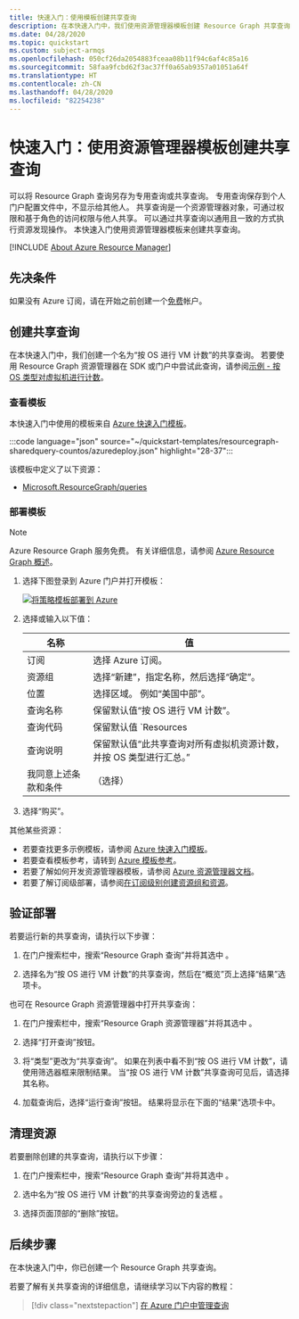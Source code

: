 ```yaml
---
title: 快速入门：使用模板创建共享查询
description: 在本快速入门中，我们使用资源管理器模板创建 Resource Graph 共享查询，以便按 OS 对虚拟机计数。
ms.date: 04/28/2020
ms.topic: quickstart
ms.custom: subject-armqs
ms.openlocfilehash: 050cf26da2054883fceaa08b11f94c6af4c85a16
ms.sourcegitcommit: 58faa9fcbd62f3ac37ff0a65ab9357a01051a64f
ms.translationtype: HT
ms.contentlocale: zh-CN
ms.lasthandoff: 04/28/2020
ms.locfileid: "82254238"
---
```

# <a name="quickstart-create-a-shared-query-by-using-a-resource-manager-template"></a>快速入门：使用资源管理器模板创建共享查询

可以将 Resource Graph 查询另存为专用查询或共享查询。   专用查询保存到个人门户配置文件中，不显示给其他人。 共享查询是一个资源管理器对象，可通过权限和基于角色的访问权限与他人共享。 可以通过共享查询以通用且一致的方式执行资源发现操作。 本快速入门使用资源管理器模板来创建共享查询。

[!INCLUDE [About Azure Resource Manager](../../../includes/resource-manager-quickstart-introduction.md)]

## <a name="prerequisites"></a>先决条件

如果没有 Azure 订阅，请在开始之前创建一个[免费](https://azure.microsoft.com/free/)帐户。

## <a name="create-a-shared-query"></a>创建共享查询

在本快速入门中，我们创建一个名为“按 OS 进行 VM 计数”的共享查询。  若要使用 Resource Graph 资源管理器在 SDK 或门户中尝试此查询，请参阅[示例 - 按 OS 类型对虚拟机进行计数](./samples/starter.md#count-os)。

### <a name="review-the-template"></a>查看模板

本快速入门中使用的模板来自 [Azure 快速入门模板](https://azure.microsoft.com/resources/templates/resourcegraph-sharedquery-countos/)。

:::code language="json" source="~/quickstart-templates/resourcegraph-sharedquery-countos/azuredeploy.json" highlight="28-37":::

该模板中定义了以下资源：

- [Microsoft.ResourceGraph/queries](/azure/templates/microsoft.resourcegraph/queries)

### <a name="deploy-the-template"></a>部署模板

> [!NOTE]
> Azure Resource Graph 服务免费。 有关详细信息，请参阅 [Azure Resource Graph 概述](./overview.md)。

1. 选择下图登录到 Azure 门户并打开模板：

   [![将策略模板部署到 Azure](../../media/template-deployments/deploy-to-azure.svg)](https://portal.azure.com/#create/Microsoft.Template/uri/https%3A%2F%2Fraw.githubusercontent.com%2FAzure%2Fazure-quickstart-templates%2Fmaster%2Fresourcegraph-sharedquery-countos%2Fazuredeploy.json)

1. 选择或输入以下值：

   | 名称 | 值 |
   |------|-------|
   | 订阅 | 选择 Azure 订阅。 |
   | 资源组 | 选择“新建”，指定名称，然后选择“确定”。   |
   | 位置 | 选择区域。 例如“美国中部”。  |
   | 查询名称 | 保留默认值“按 OS 进行 VM 计数”。  |
   | 查询代码 | 保留默认值 `Resources | where type =~ 'Microsoft.Compute/virtualMachines' | summarize count() by tostring(properties.storageProfile.osDisk.osType)` |
   | 查询说明 | 保留默认值“此共享查询对所有虚拟机资源计数，并按 OS 类型进行汇总。”  |
   | 我同意上述条款和条件 | （选择） |

1. 选择“购买”。 

其他某些资源：

- 若要查找更多示例模板，请参阅 [Azure 快速入门模板](https://azure.microsoft.com/resources/templates/?resourceType=Microsoft.Authorization&pageNumber=1&sort=Popular)。
- 若要查看模板参考，请转到 [Azure 模板参考](/azure/templates/microsoft.resourcegraph/allversions)。
- 若要了解如何开发资源管理器模板，请参阅 [Azure 资源管理器文档](../../azure-resource-manager/management/overview.md)。
- 若要了解订阅级部署，请参阅[在订阅级别创建资源组和资源](../../azure-resource-manager/templates/deploy-to-subscription.md)。

## <a name="validate-the-deployment"></a>验证部署

若要运行新的共享查询，请执行以下步骤：

1. 在门户搜索栏中，搜索“Resource Graph 查询”并将其选中  。

1. 选择名为“按 OS 进行 VM 计数”的共享查询，然后在“概览”页上选择“结果”选项卡。   

也可在 Resource Graph 资源管理器中打开共享查询：

1. 在门户搜索栏中，搜索“Resource Graph 资源管理器”并将其选中  。

1. 选择“打开查询”按钮。 

1. 将“类型”更改为“共享查询”。   如果在列表中看不到“按 OS 进行 VM 计数”，请使用筛选器框来限制结果。  当“按 OS 进行 VM 计数”共享查询可见后，请选择其名称。 

1. 加载查询后，选择“运行查询”按钮。  结果将显示在下面的“结果”选项卡中。 

## <a name="clean-up-resources"></a>清理资源

若要删除创建的共享查询，请执行以下步骤：

1. 在门户搜索栏中，搜索“Resource Graph 查询”并将其选中  。

1. 选中名为“按 OS 进行 VM 计数”的共享查询旁边的复选框  。

1. 选择页面顶部的“删除”按钮。 

## <a name="next-steps"></a>后续步骤

在本快速入门中，你已创建一个 Resource Graph 共享查询。

若要了解有关共享查询的详细信息，请继续学习以下内容的教程：

> [!div class="nextstepaction"]
> [在 Azure 门户中管理查询](./tutorials/create-share-query.md)